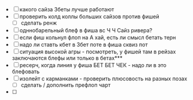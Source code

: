 - [ ] какого сайза 3беты лучше работают
- [ ] проверить колд коллы больших сайзов против фишей
	- [ ] сделать ренж
- [ ] одннобарельный блеф в фиша вс Ч Ч  Сайз ривера?
- [ ] если фиш кольнул флоп на А хай, есть ли смысл бетать терн
- [ ] надо ли ставть кбет в 3бет поте в фиша сквиз пот
- [ ] ситуация высокой агры - посмотреть, у фишей там в рейзах заключаются блефы или только в бетах***
- [ ] ресерч, когда линия у фиша БЕТ БЕТ ЧЕК - надо ли в это блефовать
- [ ] изолейт с карманками - проверить плюсовость на разных позах
	- [ ] сделать / дополнить префлоп чарт
- [ ] 